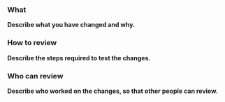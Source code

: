 ### What
**Describe what you have changed and why.**

### How to review
**Describe the steps required to test the changes.**

### Who can review
**Describe who worked on the changes, so that other people can review.**
